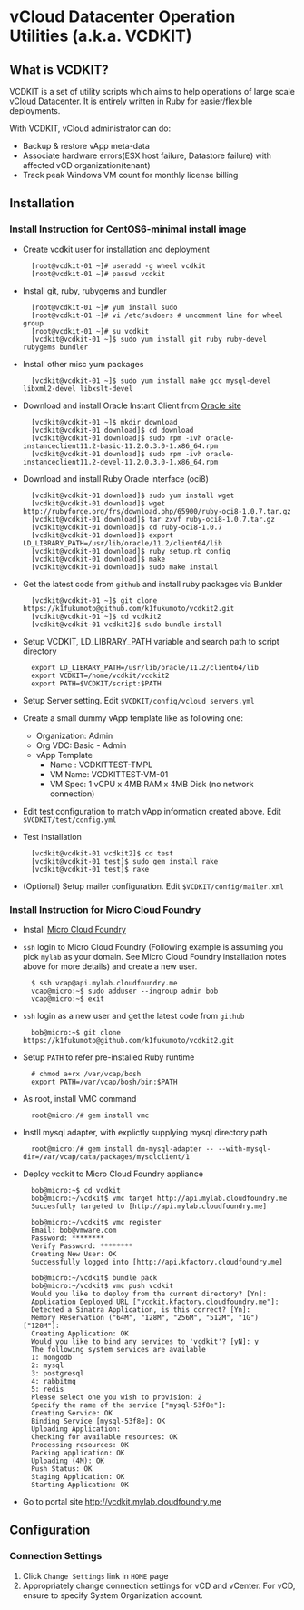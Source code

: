 vCloud Datacenter Operation Utilities (a.k.a. VCDKIT)
=====================================================

What is VCDKIT?
---------------

VCDKIT is a set of utility scripts which aims to help operations of
large scale [vCloud Datacenter](http://www.vmware.com/solutions/cloud-computing/public-cloud/vcloud-datacenter-services.html).
It is entirely written in Ruby for easier/flexible deployments.

With VCDKIT, vCloud administrator can do:

* Backup & restore vApp meta-data 
* Associate hardware errors(ESX host failure, Datastore failure) with affected vCD organization(tenant)
* Track peak Windows VM count for monthly license billing

Installation
---------------

### Install Instruction for CentOS6-minimal install image

* Create vcdkit user for installation and deployment

        [root@vcdkit-01 ~]# useradd -g wheel vcdkit
        [root@vcdkit-01 ~]# passwd vcdkit

* Install git, ruby, rubygems and bundler

        [root@vcdkit-01 ~]# yum install sudo
        [root@vcdkit-01 ~]# vi /etc/sudoers # uncomment line for wheel group
        [root@vcdkit-01 ~]# su vcdkit
        [vcdkit@vcdkit-01 ~]$ sudo yum install git ruby ruby-devel rubygems bundler

* Install other misc yum packages

        [vcdkit@vcdkit-01 ~]$ sudo yum install make gcc mysql-devel libxml2-devel libxslt-devel

* Download and install Oracle Instant Client from [Oracle site](http://www.oracle.com/technetwork/database/features/instant-client/index-097480.html)

        [vcdkit@vcdkit-01 ~]$ mkdir download
        [vcdkit@vcdkit-01 download]$ cd download
        [vcdkit@vcdkit-01 download]$ sudo rpm -ivh oracle-instanceclient11.2-basic-11.2.0.3.0-1.x86_64.rpm
        [vcdkit@vcdkit-01 download]$ sudo rpm -ivh oracle-instanceclient11.2-devel-11.2.0.3.0-1.x86_64.rpm

* Download and install Ruby Oracle interface (oci8)

        [vcdkit@vcdkit-01 download]$ sudo yum install wget
        [vcdkit@vcdkit-01 download]$ wget http://rubyforge.org/frs/download.php/65900/ruby-oci8-1.0.7.tar.gz
        [vcdkit@vcdkit-01 download]$ tar zxvf ruby-oci8-1.0.7.tar.gz
        [vcdkit@vcdkit-01 download]$ cd ruby-oci8-1.0.7
        [vcdkit@vcdkit-01 download]$ export LD_LIBRARY_PATH=/usr/lib/oracle/11.2/client64/lib
        [vcdkit@vcdkit-01 download]$ ruby setup.rb config
        [vcdkit@vcdkit-01 download]$ make
        [vcdkit@vcdkit-01 download]$ sudo make install

* Get the latest code from `github` and install ruby packages via Bunlder

        [vcdkit@vcdkit-01 ~]$ git clone https://k1fukumoto@github.com/k1fukumoto/vcdkit2.git
        [vcdkit@vcdkit-01 ~]$ cd vcdkit2
        [vcdkit@vcdkit-01 vcdkit2]$ sudo bundle install

* Setup VCDKIT, LD_LIBRARY_PATH variable and search path to script directory

        export LD_LIBRARY_PATH=/usr/lib/oracle/11.2/client64/lib
        export VCDKIT=/home/vcdkit/vcdkit2
        export PATH=$VCDKIT/script:$PATH         

* Setup Server setting. Edit `$VCDKIT/config/vcloud_servers.yml`

* Create a small dummy vApp template like as following one:
  * Organization: Admin
  * Org VDC: Basic - Admin
  * vApp Template
    * Name : VCDKITTEST-TMPL
    * VM Name: VCDKITTEST-VM-01
    * VM Spec: 1 vCPU x 4MB RAM x 4MB Disk (no network connection)

* Edit test configuration to match vApp information created above. Edit `$VCDKIT/test/config.yml`      

* Test installation
        
        [vcdkit@vcdkit-01 vcdkit2]$ cd test
        [vcdkit@vcdkit-01 test]$ sudo gem install rake
        [vcdkit@vcdkit-01 test]$ rake

* (Optional) Setup mailer configuration. Edit `$VCDKIT/config/mailer.xml`

### Install Instruction for Micro Cloud Foundry

* Install [Micro Cloud Foundry](https://www.cloudfoundry.com/micro)
* `ssh` login to Micro Cloud Foundry (Following example is assuming 
  you pick `mylab` as your domain. See Micro Cloud Foundry installation 
  notes above for more details) and create a new user.

        $ ssh vcap@api.mylab.cloudfoundry.me
        vcap@micro:~$ sudo adduser --ingroup admin bob
        vcap@micro:~$ exit

* `ssh` login as a new user and get the latest code from `github`

        bob@micro:~$ git clone https://k1fukumoto@github.com/k1fukumoto/vcdkit2.git

* Setup `PATH` to refer pre-installed Ruby runtime

        # chmod a+rx /var/vcap/bosh
        export PATH=/var/vcap/bosh/bin:$PATH

* As root, install VMC command

        root@micro:/# gem install vmc

* Instll mysql adapter, with explictly supplying mysql directory path

        root@micro:/# gem install dm-mysql-adapter -- --with-mysql-dir=/var/vcap/data/packages/mysqlclient/1

* Deploy vcdkit to Micro Cloud Foundry appliance

        bob@micro:~$ cd vcdkit
        bob@micro:~/vcdkit$ vmc target http://api.mylab.cloudfoundry.me
        Succesfully targeted to [http://api.mylab.cloudfoundry.me]

        bob@micro:~/vcdkit$ vmc register
        Email: bob@vmware.com
        Password: ********
        Verify Password: ********
        Creating New User: OK
        Successfully logged into [http://api.kfactory.cloudfoundry.me]

        bob@micro:~/vcdkit$ bundle pack
        bob@micro:~/vcdkit$ vmc push vcdkit
        Would you like to deploy from the current directory? [Yn]: 
        Application Deployed URL ["vcdkit.kfactory.cloudfoundry.me"]: 
        Detected a Sinatra Application, is this correct? [Yn]: 
        Memory Reservation ("64M", "128M", "256M", "512M", "1G") ["128M"]: 
        Creating Application: OK
        Would you like to bind any services to 'vcdkit'? [yN]: y
        The following system services are available
        1: mongodb
        2: mysql
        3: postgresql
        4: rabbitmq
        5: redis
        Please select one you wish to provision: 2
        Specify the name of the service ["mysql-53f8e"]: 
        Creating Service: OK
        Binding Service [mysql-53f8e]: OK
        Uploading Application:
        Checking for available resources: OK
        Processing resources: OK
        Packing application: OK
        Uploading (4M): OK   
        Push Status: OK
        Staging Application: OK
        Starting Application: OK

* Go to portal site http://vcdkit.mylab.cloudfoundry.me

Configuration
---------------

### Connection Settings

1.  Click `Change Settings` link in `HOME` page
1.  Appropriately change connection settings for vCD and vCenter.
    For vCD, ensure to specify System Organization account. 
